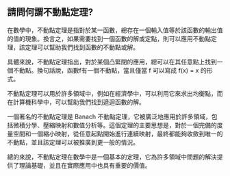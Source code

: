 ## 請問何謂不動點定理?

在數學中，不動點定理是指對於某一函數，總存在一個輸入值等於該函數的輸出值的值的現象。換言之，如果需要找到一個函數的解或定點，則可以應用不動點定理，該定理可以幫助我們找到函數的不動點或解。

具體來說，不動點定理指出，對於某個凸緊閉的應用，總可以在其任意點上找到一個不動點。換句話說，函數f有一個不動點，當且僅當 f 可以寫成 f(x) = x 的形式。

不動點定理可以用於許多領域中，例如在經濟學中，可以利用它來求出均衡點，而在計算機科學中，可以幫助我們找到遞迴函數的解。

一個著名的不動點定理是 Banach 不動點定理，它被廣泛地應用於許多領域，包括微積分學、壓縮映射和數值分析等。這個定理的主要思想是，對於一個完備的度量空間和一個縮小映射，從任意起點開始進行連續映射，最終都能夠收斂到唯一的不動點，並且該定理可以被推廣到更一般的情況。

總的來說，不動點定理在數學中是一個基本的定理，它為許多領域中問題的解決提供了理論基礎，並且在實際應用中也具有重要的價值。
